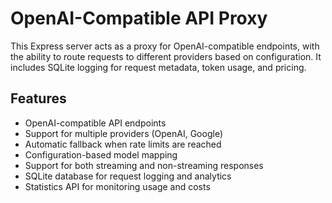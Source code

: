# OpenAI-Compatible API Proxy

This Express server acts as a proxy for OpenAI-compatible endpoints, with the ability to route requests to different providers based on configuration. It includes SQLite logging for request metadata, token usage, and pricing.

## Features

- OpenAI-compatible API endpoints
- Support for multiple providers (OpenAI, Google)
- Automatic fallback when rate limits are reached
- Configuration-based model mapping
- Support for both streaming and non-streaming responses
- SQLite database for request logging and analytics
- Statistics API for monitoring usage and costs
